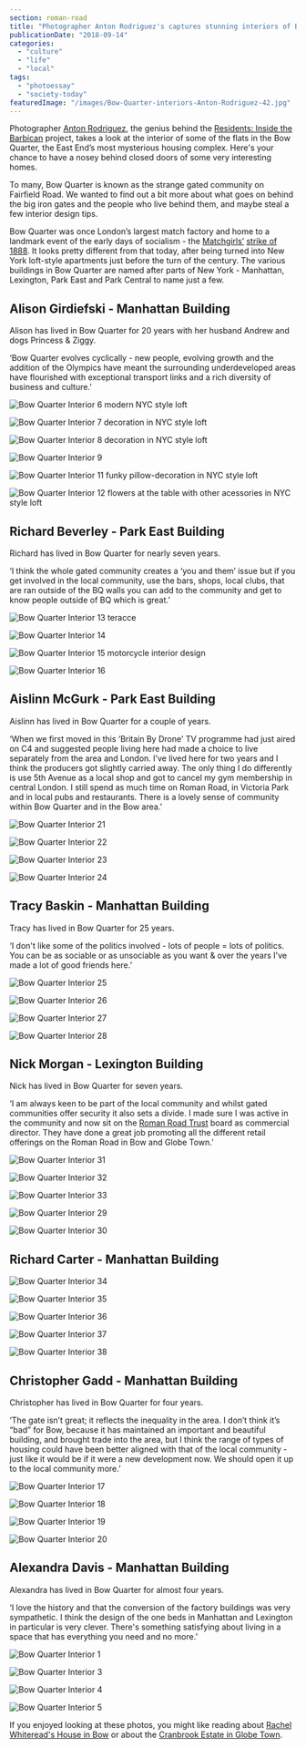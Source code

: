```yaml
---
section: roman-road
title: "Photographer Anton Rodriguez's captures stunning interiors of Bow Quarter apartments [photoessay]"
publicationDate: "2018-09-14"
categories: 
  - "culture"
  - "life"
  - "local"
tags: 
  - "photoessay"
  - "society-today"
featuredImage: "/images/Bow-Quarter-interiors-Anton-Rodriguez-42.jpg"
---
```


Photographer [Anton Rodriguez](https://www.instagram.com/antonrodriguez/), the genius behind the [Residents: Inside the Barbican](https://barbicanresidents.co.uk/) project, takes a look at the interior of some of the flats in the Bow Quarter, the East End’s most mysterious housing complex. Here's your chance to have a nosey behind closed doors of some very interesting homes.

To many, Bow Quarter is known as the strange gated community on Fairfield Road. We wanted to find out a bit more about what goes on behind the big iron gates and the people who live behind them, and maybe steal a few interior design tips.

Bow Quarter was once London’s largest match factory and home to a landmark event of the early days of socialism - the [Matchgirls’](https://romanroadlondon.com/annie-besant-match-girl-riots-bow/) [strike of 1888](https://romanroadlondon.com/sarah-chapman-matchstick-girl-campaign-memorial/). It looks pretty different from that today, after being turned into New York loft-style apartments just before the turn of the century. The various buildings in Bow Quarter are named after parts of New York - Manhattan, Lexington, Park East and Park Central to name just a few.

## Alison Girdiefski - Manhattan Building

Alison has lived in Bow Quarter for 20 years with her husband Andrew and dogs Princess & Ziggy.

‘Bow Quarter evolves cyclically - new people, evolving growth and the addition of the Olympics have meant the surrounding underdeveloped areas have flourished with exceptional transport links and a rich diversity of business and culture.’

![Bow Quarter Interior 6 modern NYC style loft](/images/Bow-Quarter-interiors-Anton-Rodriguez-04-1024x768.jpg)

![Bow Quarter Interior 7 decoration in NYC style loft](/images/Bow-Quarter-interiors-Anton-Rodriguez-05-1024x768.jpg)

![Bow Quarter Interior 8 decoration in NYC style loft](/images/Bow-Quarter-interiors-Anton-Rodriguez-06-1024x768.jpg)

![Bow Quarter Interior 9](/images/Bow-Quarter-interiors-Anton-Rodriguez-07-1024x768.jpg)

![Bow Quarter Interior 11 funky pillow-decoration in NYC style loft](/images/Bow-Quarter-interiors-Anton-Rodriguez-09-1024x768.jpg)

![Bow Quarter Interior 12 flowers at the table with other acessories in NYC style loft](/images/Bow-Quarter-interiors-Anton-Rodriguez-10-1024x768.jpg)

## Richard Beverley - Park East Building

Richard has lived in Bow Quarter for nearly seven years.

‘I think the whole gated community creates a ‘you and them’ issue but if you get involved in the local community, use the bars, shops, local clubs, that are ran outside of the BQ walls you can add to the community and get to know people outside of BQ which is great.’

![Bow Quarter Interior 13 teracce](/images/Bow-Quarter-interiors-Anton-Rodriguez-11-1024x768.jpg)

![Bow Quarter Interior 14](/images/Bow-Quarter-interiors-Anton-Rodriguez-12-1024x768.jpg)

![Bow Quarter Interior 15 motorcycle interior design](/images/Bow-Quarter-interiors-Anton-Rodriguez-13-1024x768.jpg)

![Bow Quarter Interior 16](/images/Bow-Quarter-interiors-Anton-Rodriguez-14-1024x768.jpg)

## Aislinn McGurk - Park East Building

Aislinn has lived in Bow Quarter for a couple of years.

‘When we first moved in this ‘Britain By Drone' TV programme had just aired on C4 and suggested people living here had made a choice to live separately from the area and London. I’ve lived here for two years and I think the producers got slightly carried away. The only thing I do differently is use 5th Avenue as a local shop and got to cancel my gym membership in central London. I still spend as much time on Roman Road, in Victoria Park and in local pubs and restaurants. There is a lovely sense of community within Bow Quarter and in the Bow area.’

![Bow Quarter Interior 21](/images/Bow-Quarter-interiors-Anton-Rodriguez-31-1024x768.jpg)

![Bow Quarter Interior 22](/images/Bow-Quarter-interiors-Anton-Rodriguez-32-1024x768.jpg)

![Bow Quarter Interior 23](/images/Bow-Quarter-interiors-Anton-Rodriguez-33-1024x768.jpg)

![Bow Quarter Interior 24](/images/Bow-Quarter-interiors-Anton-Rodriguez-34-1024x768.jpg)

## Tracy Baskin - Manhattan Building

Tracy has lived in Bow Quarter for 25 years.

‘I don't like some of the politics involved - lots of people = lots of politics. You can be as sociable or as unsociable as you want & over the years I've made a lot of good friends here.’

![Bow Quarter Interior 25](/images/Bow-Quarter-interiors-Anton-Rodriguez-35-1024x768.jpg)

![Bow Quarter Interior 26](/images/Bow-Quarter-interiors-Anton-Rodriguez-36-1024x768.jpg)

![Bow Quarter Interior 27](/images/Bow-Quarter-interiors-Anton-Rodriguez-37-1024x768.jpg)

![Bow Quarter Interior 28](/images/Bow-Quarter-interiors-Anton-Rodriguez-38-1024x768.jpg)

## Nick Morgan - Lexington Building

Nick has lived in Bow Quarter for seven years.

‘I am always keen to be part of the local community and whilst gated communities offer security it also sets a divide. I made sure I was active in the community and now sit on the [Roman Road Trust](https://www.romanroadtrust.co.uk) board as commercial director. They have done a great job promoting all the different retail offerings on the Roman Road in Bow and Globe Town.’

![Bow Quarter Interior 31](/images/Bow-Quarter-interiors-Anton-Rodriguez-39-1024x768.jpg)

![Bow Quarter Interior 32](/images/Bow-Quarter-interiors-Anton-Rodriguez-40-1024x768.jpg)

![Bow Quarter Interior 33](/images/Bow-Quarter-interiors-Anton-Rodriguez-41-1024x768.jpg)

![Bow Quarter Interior 29](/images/Bow-Quarter-interiors-Anton-Rodriguez-42-1024x768.jpg)

![Bow Quarter Interior 30](/images/Bow-Quarter-interiors-Anton-Rodriguez-43-1024x768.jpg)

## Richard Carter - Manhattan Building

![Bow Quarter Interior 34](/images/Bow-Quarter-interiors-Anton-Rodriguez-26-1024x768.jpg)

![Bow Quarter Interior 35](/images/Bow-Quarter-interiors-Anton-Rodriguez-27-1024x768.jpg)

![Bow Quarter Interior 36](/images/Bow-Quarter-interiors-Anton-Rodriguez-28-1024x768.jpg)

![Bow Quarter Interior 37](/images/Bow-Quarter-interiors-Anton-Rodriguez-29-1024x768.jpg)

![Bow Quarter Interior 38](/images/Bow-Quarter-interiors-Anton-Rodriguez-30-1024x768.jpg)

## Christopher Gadd - Manhattan Building

Christopher has lived in Bow Quarter for four years.

‘The gate isn’t great; it reflects the inequality in the area. I don’t think it’s “bad” for Bow, because it has maintained an important and beautiful building, and brought trade into the area, but I think the range of types of housing could have been better aligned with that of the local community - just like it would be if it were a new development now. We should open it up to the local community more.’

![Bow Quarter Interior 17](/images/Bow-Quarter-interiors-Anton-Rodriguez-15-1024x768.jpg)

![Bow Quarter Interior 18](/images/Bow-Quarter-interiors-Anton-Rodriguez-16-1024x768.jpg)

![Bow Quarter Interior 19](/images/Bow-Quarter-interiors-Anton-Rodriguez-17-1024x768.jpg)

![Bow Quarter Interior 20](/images/Bow-Quarter-interiors-Anton-Rodriguez-45-768x1024.jpg)

## Alexandra Davis - Manhattan Building

Alexandra has lived in Bow Quarter for almost four years.

‘I love the history and that the conversion of the factory buildings was very sympathetic. I think the design of the one beds in Manhattan and Lexington in particular is very clever. There's something satisfying about living in a space that has everything you need and no more.’

![Bow Quarter Interior 1](/images/Bow-Quarter-interiors-Anton-Rodriguez-01-1024x768.jpg)

![Bow Quarter Interior 3](/images/Bow-Quarter-interiors-Anton-Rodriguez-03-1024x768.jpg)

![Bow Quarter Interior 4](/images/Bow-Quarter-interiors-Anton-Rodriguez-18-1024x768.jpg)

![Bow Quarter Interior 5](/images/Bow-Quarter-interiors-Anton-Rodriguez-44-768x1024.jpg)

If you enjoyed looking at these photos, you might like reading about [Rachel Whiteread's House in Bow](https://romanroadlondon.com/rachel-whitereads-house-bows-legacy/) or about the [Cranbrook Estate in Globe Town](https://romanroadlondon.com/cranbrook-estate-history/).


